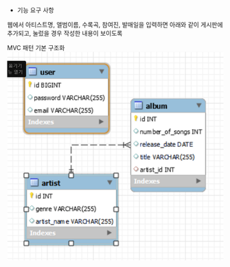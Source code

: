 - 기능 요구 사항

웹에서 아티스트명, 앨범이름, 수록곡, 참여진, 발매일을 입력하면 아래와 같이 게시판에 추가되고, 눌렀을 경우 작성한 내용이 보이도록

MVC 패턴 기본 구조화
![img.png](img.png)